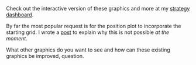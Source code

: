 Check out the interactive version of these graphics and more at my [strategy dashboard](https://armchair-strategist.dev/).

By far the most popular request is for the position plot to incorporate the starting grid. I wrote a [post](https://www.reddit.com/user/FCBStar-of-the-South/comments/1jifcui/why_race_starting_positions_cannot_be_determined) to explain why this is not possible *at the moment*.

What other graphics do you want to see and how can these existing graphics be improved, question.